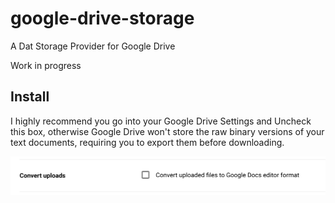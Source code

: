 # google-drive-storage

A Dat Storage Provider for Google Drive

Work in progress

## Install

I highly recommend you go into your Google Drive Settings and Uncheck this box, otherwise Google Drive won't store the raw binary versions of your text documents, requiring you to export them before downloading.

![settings.png](settings.png)